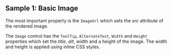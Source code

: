 ## Sample 1: Basic Image

The most important property is the `ImageUrl` which sets the _src_ attribute of the rendered image.

The `Image` control has the `ToolTip`, `AlternateText`, `Width` and `Height` properties which set the _title_, _alt_, width and a height of the image.
The width and height is applied using inline CSS styles.
